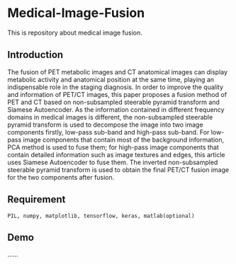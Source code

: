 # Medical-Image-Fusion
This is repository about medical image fusion.

## Introduction
The fusion of PET metabolic images and CT anatomical images can display metabolic activity and anatomical position at the same time, playing an indispensable role in the staging diagnosis. In order to improve the quality and information of PET/CT images, this paper proposes a fusion method of PET and CT based on non-subsampled steerable pyramid transform and Siamese Autoencoder. As the information contained in different frequency domains in medical images is different, the non-subsampled steerable pyramid transform is used to decompose the image into two image components firstly, low-pass sub-band and high-pass sub-band. For low-pass image components that contain most of the background information, PCA method is used to fuse them; for high-pass image components that contain detailed information such as image textures and edges, this article uses Siamese Autoencoder to fuse them. The inverted non-subsampled steerable pyramid transform is used to obtain the final PET/CT fusion image for the two components after fusion.

## Requirement
``PIL,
numpy,
matplotlib,
tensorflow,
keras,
matlab(optional)``


## Demo
......
